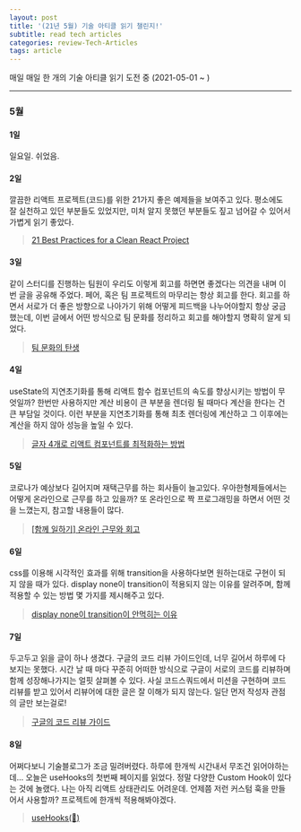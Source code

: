```yaml
---
layout: post
title: '(21년 5월) 기술 아티클 읽기 챌린지!'
subtitle: read tech articles
categories: review-Tech-Articles
tags: article
---
```


매일 매일 한 개의 기술 아티클 읽기 도전 중 (2021-05-01 ~ )

---

### 5월

#### 1일

일요일. 쉬었음.

#### 2일

깔끔한 리액트 프로젝트(코드)를 위한 21가지 좋은 예제들을 보여주고 있다. 평소에도 잘 실천하고 있던 부분들도 있었지만, 미처 알지 못했던 부분들도 짚고 넘어갈 수 있어서 가볍게 읽기 좋았다.

> [21 Best Practices for a Clean React Project](https://betterprogramming.pub/21-best-practices-for-a-clean-react-project-df788a682fb)

#### 3일

같이 스터디를 진행하는 팀원이 우리도 이렇게 회고를 하면면 좋겠다는 의견을 내며 이번 글을 공유해 주었다. 페어, 혹은 팀 프로젝트의 마무리는 항상 회고를 한다. 회고를 하면서 서로가 더 좋은 방향으로 나아가기 위해 어떻게 피드백을 나누어야할지 항상 궁금했는데, 이번 글에서 어떤 방식으로 팀 문화를 정리하고 회고를 해야할지 명확히 알게 되었다.

> [팀 문화의 탄생](https://woowabros.github.io/experience/2020/05/13/birth-of-team-culture.html)

#### 4일

useState의 지연초기화를 통해 리액트 함수 컴포넌트의 속도를 향상시키는 방법이 무엇일까? 한번만 사용하지만 계산 비용이 큰 부분을 렌더링 될 때마다 계산을 한다는 건 큰 부담일 것이다. 이런 부분을 지연초기화를 통해 최초 렌더링에 계산하고 그 이후에는 계산을 하지 않아 성능을 높일 수 있다.

> [글자 4개로 리액트 컴포넌트를 최적화하는 방법](https://ui.toast.com/weekly-pick/ko_20201022)

#### 5일

코로나가 예상보다 길어지며 재택근무를 하는 회사들이 늘고있다. 우아한형제들에서는 어떻게 온라인으로 근무를 하고 있을까? 또 온라인으로 짝 프로그래밍을 하면서 어떤 것을 느꼈는지, 참고할 내용들이 많다.

> [[함께 일하기] 온라인 근무와 회고](https://woowabros.github.io/culture/2021/02/10/work-together-how-product-system-team-works.html)

#### 6일

css를 이용해 시각적인 효과를 위해 transition을 사용하다보면 원하는대로 구현이 되지 않을 때가 있다. display none이 transition이 적용되지 않는 이유를 알려주며, 함께 적용할 수 있는 방법 몇 가지를 제시해주고 있다.

> [display none이 transition이 안먹히는 이유](https://velog.io/@dev-tinkerbell/display-none%EC%9D%B4-transition%EC%9D%B4-%EC%95%88%EB%A8%B9%ED%9E%88%EB%8A%94-%EC%9D%B4%EC%9C%A0)

#### 7일

두고두고 읽을 글이 하나 생겼다. 구글의 코드 리뷰 가이드인데, 너무 길어서 하루에 다 보지는 못했다. 시간 날 때 마다 꾸준히 어떠한 방식으로 구글이 서로의 코드를 리뷰하며 함께 성장해나가지는 얼핏 살펴볼 수 있다. 사실 코드스쿼드에서 미션을 구현하며 코드 리뷰를 받고 있어서 리뷰어에 대한 글은 잘 이해가 되지 않는다. 일단 먼저 작성자 관점의 글만 보는걸로!

> [구글의 코드 리뷰 가이드](https://soojin.ro/review/)

#### 8일

어쩌다보니 기술블로그가 조금 밀려버렸다. 하루에 한개씩 시간내서 무조건 읽어야하는데... 오늘은 useHooks의 첫번째 페이지를 읽었다. 정말 다양한 Custom Hook이 있다는 것에 놀랬다. 나는 아직 리액트 상태관리도 어려운데. 언제쯤 저런 커스텀 훅을 만들어서 사용할까? 프로젝트에 한개씩 적용해봐야겠다.

> [useHooks(🐠)](https://usehooks.com/)
